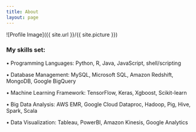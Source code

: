 ```yaml
---
title: About
layout: page
---
```

![Profile Image]({{ site.url }}/{{ site.picture }})


### My skills set:
• Programming Languages: Python, R, Java, JavaScript, shell/scripting  

• Database Management: MySQL, Microsoft SQL, Amazon Redshift, MongoDB, Google BigQuery  

• Machine Learning Framework: TensorFlow, Keras‚ Xgboost, Scikit-learn  

• Big Data Analysis: AWS EMR, Google Cloud Dataproc, Hadoop, Pig, Hive, Spark, Scala  

• Data Visualization: Tableau, PowerBI, Amazon Kinesis, Google Analytics  
